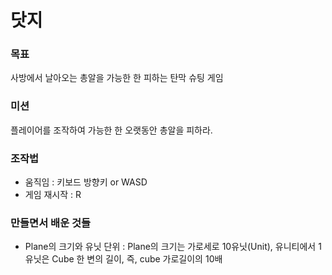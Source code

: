 # 닷지

### 목표

사방에서 날아오는 총알을 가능한 한 피하는 탄막 슈팅 게임

### 미션

플레이어를 조작하여 가능한 한 오랫동안 총알을 피하라.

### 조작법

- 움직임 : 키보드 방향키 or WASD
- 게임 재시작 : R

### 만들면서 배운 것들

- Plane의 크기와 유닛 단위 : Plane의 크기는 가로세로 10유닛(Unit), 유니티에서 1유닛은 Cube 한 변의 길이, 즉, cube 가로길이의 10배
